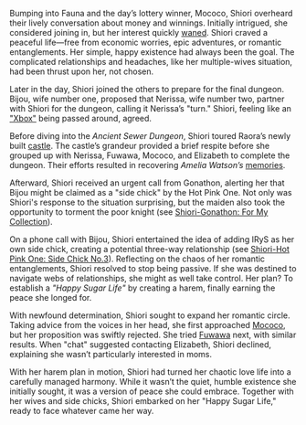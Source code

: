 Bumping into Fauna and the day’s lottery winner, Mococo, Shiori overheard their lively conversation about money and winnings. Initially intrigued, she considered joining in, but her interest quickly [waned](https://www.youtube.com/live/BlDRaNhYZxk?feature=shared&t=443). Shiori craved a peaceful life—free from economic worries, epic adventures, or romantic entanglements. Her simple, happy existence had always been the goal. The complicated relationships and headaches, like her multiple-wives situation, had been thrust upon her, not chosen.

Later in the day, Shiori joined the others to prepare for the final dungeon. Bijou, wife number one, proposed that Nerissa, wife number two, partner with Shiori for the dungeon, calling it Nerissa’s "turn." Shiori, feeling like an ["Xbox"](https://www.youtube.com/live/BlDRaNhYZxk?feature=shared&t=1972) being passed around, agreed.

Before diving into the _Ancient Sewer Dungeon_, Shiori toured Raora’s newly built [castle](https://www.youtube.com/live/BlDRaNhYZxk?feature=shared&t=2112). The castle’s grandeur provided a brief respite before she grouped up with Nerissa, Fuwawa, Mococo, and Elizabeth to complete the dungeon. Their efforts resulted in recovering _Amelia Watson’s_ [memories](https://www.youtube.com/live/BlDRaNhYZxk?feature=shared&t=5872).

Afterward, Shiori received an urgent call from Gonathon, alerting her that Bijou might be claimed as a "side chick" by the Hot Pink One. Not only was Shiori's response to the situation surprising, but the maiden also took the opportunity to torment the poor knight (see [Shiori-Gonathon: For My Collection](#edge:gigi-shiori)).

On a phone call with Bijou, Shiori entertained the idea of adding IRyS as her own side chick, creating a potential three-way relationship (see [Shiori-Hot Pink One: Side Chick No.3](#edge:shiori-irys)). Reflecting on the chaos of her romantic entanglements, Shiori resolved to stop being passive. If she was destined to navigate webs of relationships, she might as well take control. Her plan? To establish a _"Happy Sugar Life"_ by creating a harem, finally earning the peace she longed for.

With newfound determination, Shiori sought to expand her romantic circle. Taking advice from the voices in her head, she first approached [Mococo](https://www.youtube.com/live/BlDRaNhYZxk?feature=shared&t=8479), but her proposition was swiftly rejected. She tried [Fuwawa](https://www.youtube.com/live/BlDRaNhYZxk?feature=shared&t=8620) next, with similar results. When "chat" suggested contacting Elizabeth, Shiori declined, explaining she wasn’t particularly interested in moms.

With her harem plan in motion, Shiori had turned her chaotic love life into a carefully managed harmony. While it wasn’t the quiet, humble existence she initially sought, it was a version of peace she could embrace. Together with her wives and side chicks, Shiori embarked on her "Happy Sugar Life," ready to face whatever came her way.
